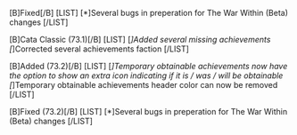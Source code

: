 [B]Fixed[/B]
[LIST]
[*]Several bugs in preperation for The War Within (Beta) changes
[/LIST]

[B]Cata Classic (73.1)[/B]
[LIST]
[*]Added several missing achievements
[*]Corrected several achievements faction
[/LIST]

[B]Added (73.2)[/B]
[LIST]
[*]Temporary obtainable achievements now have the option to show an extra icon indicating if it is / was / will be obtainable
[*]Temporary obtainable achievements header color can now be removed
[/LIST]

[B]Fixed (73.2)[/B]
[LIST]
[*]Several bugs in preperation for The War Within (Beta) changes
[/LIST]